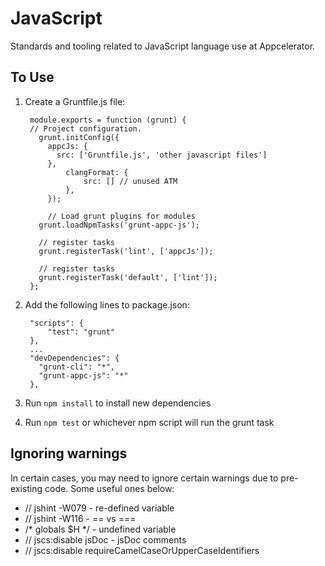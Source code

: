 # JavaScript

Standards and tooling related to JavaScript language use at Appcelerator.

## To Use

1. Create a Gruntfile.js file:
  
        module.exports = function (grunt) {
        // Project configuration.
          grunt.initConfig({
            appcJs: {
              src: ['Gruntfile.js', 'other javascript files']
            },
                clangFormat: {
                    src: [] // unused ATM
                },
        	});
        
        	// Load grunt plugins for modules
          grunt.loadNpmTasks('grunt-appc-js');
    
          // register tasks
          grunt.registerTask('lint', ['appcJs']);
        
          // register tasks
          grunt.registerTask('default', ['lint']);
        };

2. Add the following lines to package.json:

      	"scripts": {
      		"test": "grunt"
      	},
      	...
        "devDependencies": {
          "grunt-cli": "*",
          "grunt-appc-js": "*"
        },

3. Run `npm install` to install new dependencies
4. Run `npm test` or whichever npm script will run the grunt task

## Ignoring warnings

In certain cases, you may need to ignore certain warnings due to pre-existing code. Some useful ones below:

* // jshint -W079 - re-defined variable
* // jshint -W116 - == vs ===
* /* globals $H */ - undefined variable
* // jscs:disable jsDoc - jsDoc comments
* // jscs:disable requireCamelCaseOrUpperCaseIdentifiers
